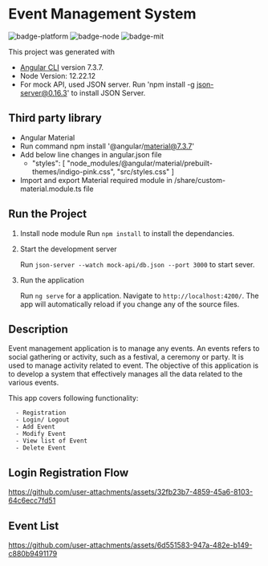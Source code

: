 # Event Management System

![badge-platform] ![badge-node] ![badge-mit]

[badge-platform]: https://img.shields.io/badge/Platform-Angular%207.3-red
[badge-node]: https://img.shields.io/badge/Node-12.22.12-green
[badge-mit]: https://img.shields.io/badge/license-MIT-blue.svg

This project was generated with 

- [Angular CLI](https://github.com/angular/angular-cli) version 7.3.7.
- Node Version: 12.22.12
- For mock API, used JSON server. Run 'npm install -g json-server@0.16.3' to install JSON Server. 

## Third party library
- Angular Material
- Run command npm install '@angular/material@7.3.7'
- Add below line changes in angular.json file
   - "styles": [
         "node_modules/@angular/material/prebuilt-themes/indigo-pink.css",
          "src/styles.css"
]
- Import and export Material required module in  /share/custom-material.module.ts file

## Run the Project

1. Install node module
      Run `npm install` to install the dependancies.

2. Start the development server
 
     Run `json-server --watch mock-api/db.json --port 3000` to start sever.

3. Run the application

    Run `ng serve` for a application. Navigate to `http://localhost:4200/`. The app will automatically reload if you change any of the source files.

## Description

Event management application is to manage any events. An events refers to social gathering or activity, such as a festival, a ceremony or party. It is used to manage activity related to event.
The objective of this application is to develop a system that effectively manages all the data related to the various events.

This app covers following functionality:

      - Registration
      - Login/ Logout
      - Add Event
      - Modify Event
      - View list of Event
      - Delete Event

## Login Registration Flow

https://github.com/user-attachments/assets/32fb23b7-4859-45a6-8103-64c6ecc7fd51

## Event List

https://github.com/user-attachments/assets/6d551583-947a-482e-b149-c880b9491179




